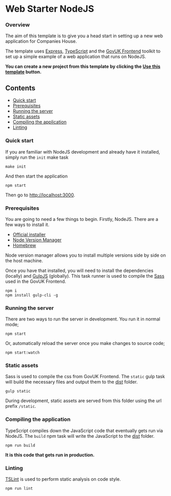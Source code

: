# Web Starter NodeJS

### Overview

The aim of this template is to give you a head start in setting up a new web application for Companies House.

The template uses [Express](https://expressjs.com), [TypeScript](https://typescriptlang.org) and the [GovUK Frontend](https://github.com/alphagov/govuk-frontend) toolkit to set up a simple example of a web application that runs on NodeJS.

**You can create a new project from this template by clicking the [Use this template](https://github.com/companieshouse/node-web-starter/generate) button.**

## Contents

- [Quick start](#quick-start)
- [Prerequisites](#prerequisites)
- [Running the server](#running-the-server)
- [Static assets](#static-assets)
- [Compiling the application](#compiling-the-application)
- [Linting](#linting)

### Quick start

If you are familiar with NodeJS development and already have it installed, simply run the `init` make task

    make init
    
And then start the application
    
    npm start
    
Then go to [http://localhost:3000](http://localhost:3000).

### Prerequisites

You are going to need a few things to begin. Firstly, NodeJS. There are a few ways to install it.

- [Official installer](https://nodejs.org/en/)
- [Node Version Manager](https://github.com/nvm-sh/nvm)
- [Homebrew](https://formulae.brew.sh/formula/node)

Node version manager allows you to install multiple versions side by side on the host machine.

Once you have that installed, you will need to install the dependencies (locally) and [GulpJS](https://gulpjs.com) (globally). This task runner is used to compile the [Sass](https://sass-lang.com) used in the GovUK Frontend.

    npm i
    npm install gulp-cli -g
    
### Running the server

There are two ways to run the server in development. You run it in normal mode;

    npm start
    
Or, automatically reload the server once you make changes to source code;

    npm start:watch

### Static assets

Sass is used to compile the css from GovUK Frontend. The `static` gulp task will build the necessary files and output them to the [dist](./dist) folder.

    gulp static
    
During development, static assets are served from this folder using the url prefix `/static`.

### Compiling the application

TypeScript compiles down the JavaScript code that eventually gets run via NodeJS. The `build` npm task will write the JavaScript to the [dist](./dist) folder.

    npm run build
    
**It is this code that gets run in production.**

### Linting

[TSLint](https://palantir.github.io/tslint/) is used to perform static analysis on code style.

    npm run lint
